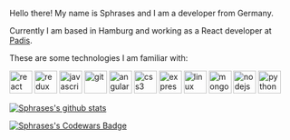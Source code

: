 Hello there!
My name is Sphrases and I am a developer from Germany. 

Currently I am based in Hamburg and working as a React developer at [Padis](https://padis.io).

These are some technologies I am familiar with: 

<img
  src="https://devicons.github.io/devicon/devicon.git/icons/react/react-original-wordmark.svg"
  alt="react"
  width="40"
  height="40"
/>
<img
  src="https://devicons.github.io/devicon/devicon.git/icons/redux/redux-original.svg"
  alt="redux"
  width="40"
  height="40"
/>
<img
  src="https://devicons.github.io/devicon/devicon.git/icons/javascript/javascript-original.svg"
  alt="javascript"
  width="40"
  height="40"
/>
<img
  src="https://www.vectorlogo.zone/logos/git-scm/git-scm-icon.svg"
  alt="git"
  width="40"
  height="40"
/>
<img
  src="https://devicons.github.io/devicon/devicon.git/icons/angularjs/angularjs-original.svg"
  alt="angularjs"
  width="40"
  height="40"
/>
<img
  src="https://devicons.github.io/devicon/devicon.git/icons/css3/css3-original-wordmark.svg"
  alt="css3"
  width="40"
  height="40"
/>
<img
  src="https://devicons.github.io/devicon/devicon.git/icons/express/express-original-wordmark.svg"
  alt="express"
  width="40"
  height="40"
/>
<img
  src="https://devicons.github.io/devicon/devicon.git/icons/linux/linux-original.svg"
  alt="linux"
  width="40"
  height="40"
/>
<img
  src="https://devicons.github.io/devicon/devicon.git/icons/mongodb/mongodb-original-wordmark.svg"
  alt="mongodb"
  width="40"
  height="40"
/>
<img
  src="https://devicons.github.io/devicon/devicon.git/icons/nodejs/nodejs-original-wordmark.svg"
  alt="nodejs"
  width="40"
  height="40"
/>
<img
  src="https://devicons.github.io/devicon/devicon.git/icons/python/python-original.svg"
  alt="python"
  width="40"
  height="40"
/>

[![Sphrases's github stats](https://github-readme-stats.vercel.app/api?username=sphrases)](https://github.com/anuraghazra/github-readme-stats)


[![Sphrases's Codewars Badge](https://www.codewars.com/users/sphrases/badges/large)](https://www.codewars.com/users/sphrases)



